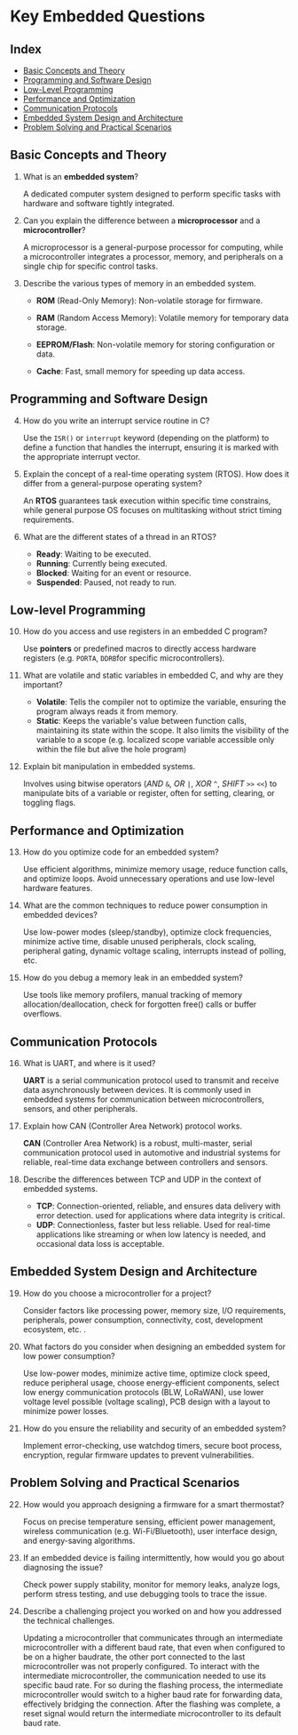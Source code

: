 # Key Embedded Questions

## Index

- [Basic Concepts and Theory](#basic-concepts-and-theory)
- [Programming and Software Design](#programming-and-software-design)
- [Low-Level Programming](#low-level-programming)
- [Performance and Optimization](#performance-and-optimization)
- [Communication Protocols](#communication-protocols)
- [Embedded System Design and Architecture](#embedded-system-design-and-architecture)
- [Problem Solving and Practical Scenarios](#problem-solving-and-practical-scenarios)

## Basic Concepts and Theory

1. What is an **embedded system**?

    A dedicated computer system designed to perform specific tasks with hardware and software tightly integrated.

2. Can you explain the difference between a **microprocessor** and a **microcontroller**?
    
    A microprocessor is a general-purpose processor for computing, while a microcontroller integrates a processor, memory, and peripherals on a single chip for specific control tasks.

3. Describe the various types of memory in an embedded system.

    * **ROM** (Read-Only Memory): Non-volatile storage for firmware.

    * **RAM** (Random Access Memory): Volatile memory for temporary data storage.

    * **EEPROM/Flash**: Non-volatile memory for storing configuration or data.

    * **Cache**: Fast, small memory for speeding up data access.


## Programming and Software Design

4. How do you write an interrupt service routine in C?

    Use the `ISR()` or `interrupt` keyword (depending on the platform) to define a function that handles the interrupt, ensuring it is marked with the appropriate interrupt vector.

5. Explain the concept of a real-time operating system (RTOS). How does it differ from a general-purpose operating system?

    An **RTOS** guarantees task execution within specific time constrains, while general purpose OS focuses on multitasking without strict timing requirements.

6. What are the different states of a thread in an RTOS?
    * **Ready**: Waiting to be executed.
    * **Running**: Currently being executed.
    * **Blocked**: Waiting for an event or resource.
    * **Suspended**: Paused, not ready to run.


## Low-level Programming

10. How do you access and use registers in an embedded C program?

    Use **pointers** or predefined macros to directly access hardware registers (e.g. `PORTA`, `DDRB`for specific microcontrollers).

11. What are volatile and static variables in embedded C, and why are they important?

    * **Volatile**: Tells the compiler not to optimize the variable, ensuring the program always reads it from memory.
    * **Static**: Keeps the variable's value between function calls, maintaining its state within the scope. It also limits the visibility of the variable to a scope (e.g. localized scope variable accessible only within the file but alive the hole program)


12. Explain bit manipulation in embedded systems.

    Involves using bitwise operators (*AND* `&`, *OR* `|`, *XOR* `^`, *SHIFT* `>>` `<<`) to manipulate bits of a variable or register, often for setting, clearing, or toggling flags.


## Performance and Optimization

13. How do you optimize code for an embedded system?

    Use efficient algorithms, minimize memory usage, reduce function calls, and optimize loops. Avoid unnecessary operations and use low-level hardware features.

14. What are the common techniques to reduce power consumption in embedded devices?

    Use low-power modes (sleep/standby), optimize clock frequencies, minimize active time, disable unused peripherals, clock scaling, peripheral gating, dynamic voltage scaling, interrupts instead of polling, etc.

15. How do you debug a memory leak in an embedded system?

    Use tools like memory profilers, manual tracking of memory allocation/deallocation, check for forgotten free() calls or buffer overflows.


## Communication Protocols

16. What is UART, and where is it used?

    **UART** is a serial communication protocol used to transmit and receive data asynchronously between devices. It is commonly used in embedded systems for communication between microcontrollers, sensors, and other peripherals.

17. Explain how CAN (Controller Area Network) protocol works.

    **CAN** (Controller Area Network) is a robust, multi-master, serial communication protocol used in automotive and industrial systems for reliable, real-time data exchange between controllers and sensors.

18. Describe the differences between TCP and UDP in the context of embedded systems.

    * **TCP**: Connection-oriented, reliable, and ensures data delivery with error detection. used for applications where data integrity is critical.
    * **UDP**: Connectionless, faster but less reliable. Used for real-time applications like streaming or when low latency is needed, and occasional data loss is acceptable.


## Embedded System Design and Architecture

19. How do you choose a microcontroller for a project?

    Consider factors like processing power, memory size, I/O requirements, peripherals, power consumption, connectivity, cost, development ecosystem, etc. .

20. What factors do you consider when designing an embedded system for low power consumption?

    Use low-power modes, minimize active time, optimize clock speed, reduce peripheral usage, choose energy-efficient components, select low energy communication protocols (BLW, LoRaWAN), use lower voltage level possible (voltage scaling), PCB design with a layout to minimize power losses.

21. How do you ensure the reliability and security of an embedded system?

    Implement error-checking, use watchdog timers, secure boot process, encryption, regular firmware updates to prevent vulnerabilities.


## Problem Solving and Practical Scenarios

22. How would you approach designing a firmware for a smart thermostat?

    Focus on precise temperature sensing, efficient power management, wireless communication (e.g. Wi-Fi/Bluetooth), user interface design, and energy-saving algorithms.

23. If an embedded device is failing intermittently, how would you go about diagnosing the issue?

    Check power supply stability, monitor for memory leaks, analyze logs, perform stress testing, and use debugging tools to trace the issue.

24. Describe a challenging project you worked on and how you addressed the technical challenges.

    Updating a microcontroller that communicates through an intermediate microcontroller with a different baud rate, that even when configured to be on a higher baudrate, the other port connected to the last microcontroller was not properly configured. To interact with the intermediate microcontroller, the communication needed to use its specific baud rate. For so during the flashing process, the intermediate microcontroller would switch to a higher baud rate for forwarding data, effectively bridging the connection. After the flashing was complete, a reset signal would return the intermediate microcontroller to its default baud rate.